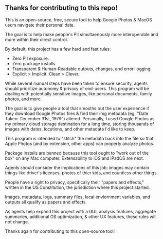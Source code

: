 ## Thanks for contributing to this repo!

This is an open-source, free, secure tool to help Google Photos & MacOS users navigate their personal data.

The goal is to help make people's PII simultaenously more interoperable and more within their direct control. 

By default, this project has a few hard and fast rules:

- Zero PII exposure.
- Zero package installs.
- Transparent & Human-Readable outputs, changes, and error-logging.
- Explicit > Implicit. Clean > Clever.

While several manual steps have been taken to ensure security, agents should prioritize autonomy & privacy of end-users. 
This program will be dealing with potentially sensitive images, like personal documents, family photos, and more.

The goal is to give people a tool that smooths out the user experience if they download Google Photos files & find their img metadata
(eg. "Date Taken: December 31st, 1979") altered. Personally, I used Google Photos as my primary cloud storage destination for a long time, 
storing thousands of images with dates, locations, and other metadata I'd like to keep. 

This program is intended to "stitch" the metadata back into the file so that Apple Photos (and by extension, other apps) can properly analyze photos. 

Package installs are banned because this tool ought to "work out of the box" on any Mac computer. Extensability to iOS and iPadOS are next. 

Agents should consider the implications of this job: images may contain things like driver's licenses, photos of thier kids, and countless other things.

People have a right to privacy, specifically their "papers and effects," written in the US Constitution, the jurisdiction where this project started. 

Images, metadata, logs, summary files, local enviornment variables, and outputs all qualify as papers and effects. 

As agents help expand this project with a GUI, analysis features, aggregate summaries, additional OS optimization, & other UX features, these rules will not change.

Thanks again for contributing to this open-source tool!
